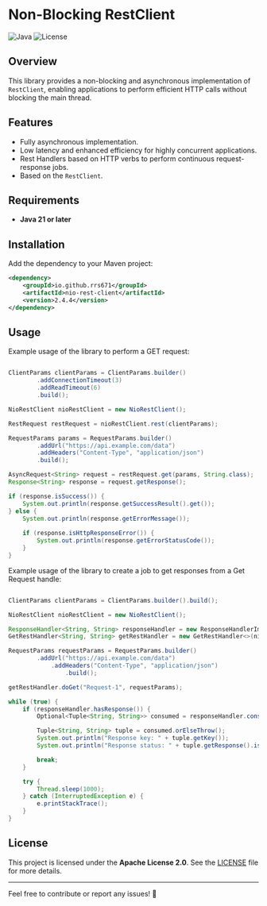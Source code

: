 # Non-Blocking RestClient

![Java](https://img.shields.io/badge/Java-21+-blue) ![License](https://img.shields.io/badge/License-Apache_2.0-blue.svg)

## Overview

This library provides a non-blocking and asynchronous implementation of `RestClient`, enabling applications to perform efficient HTTP calls without blocking the main thread.

## Features
- Fully asynchronous implementation.
- Low latency and enhanced efficiency for highly concurrent applications.
- Rest Handlers based on HTTP verbs to perform continuous request-response jobs.
- Based on the `RestClient`.

## Requirements
- **Java 21 or later**

## Installation
Add the dependency to your Maven project:
```xml
<dependency>
    <groupId>io.github.rrs671</groupId>
    <artifactId>nio-rest-client</artifactId>
    <version>2.4.4</version>
</dependency>
```

## Usage
Example usage of the library to perform a GET request:

```java

ClientParams clientParams = ClientParams.builder()
        .addConnectionTimeout(3)
        .addReadTimeout(6)
        .build();

NioRestClient nioRestClient = new NioRestClient();

RestRequest restRequest = nioRestClient.rest(clientParams);

RequestParams params = RequestParams.builder()
        .addUrl("https://api.example.com/data")
        .addHeaders("Content-Type", "application/json")
        .build();

AsyncRequest<String> request = restRequest.get(params, String.class);
Response<String> response = request.getResponse();

if (response.isSuccess()) {
    System.out.println(response.getSuccessResult().get());
} else {
    System.out.println(response.getErrorMessage());
    
    if (response.isHttpResponseError()) {
        System.out.println(response.getErrorStatusCode());
    }
}

```

Example usage of the library to create a job to get responses from a Get Request handle:

``` java

ClientParams clientParams = ClientParams.builder().build();

NioRestClient nioRestClient = new NioRestClient();

ResponseHandler<String, String> responseHandler = new ResponseHandlerImpl<>(1, 4);
GetRestHandler<String, String> getRestHandler = new GetRestHandler<>(nioRestClient, clientParams, responseHandler, String.class);

RequestParams requestParams = RequestParams.builder()
        .addUrl("https://api.example.com/data")
            .addHeaders("Content-Type", "application/json")
                .build();

getRestHandler.doGet("Request-1", requestParams);

while (true) {
    if (responseHandler.hasResponse()) {
        Optional<Tuple<String, String>> consumed = responseHandler.consume();

        Tuple<String, String> tuple = consumed.orElseThrow();
        System.out.println("Response key: " + tuple.getKey());
        System.out.println("Response status: " + tuple.getResponse().isSuccess());

        break;
    }

    try {
        Thread.sleep(1000);
    } catch (InterruptedException e) {
        e.printStackTrace();
    }
}

```

## License
This project is licensed under the **Apache License 2.0**. See the [LICENSE](LICENSE) file for more details.

---

Feel free to contribute or report any issues! 🚀

